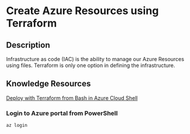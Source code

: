 # Create Azure Resources using Terraform

## Description
Infrastructure as code (IAC) is the ability to manage our Azure Resources using files.  Terraform is only one option in defining the infrastructure. 

## Knowledge Resources
[Deploy with Terraform from Bash in Azure Cloud Shell](https://docs.microsoft.com/en-us/azure/cloud-shell/example-terraform-bash)

### Login to Azure portal from PowerShell 
```shell
az login
```
